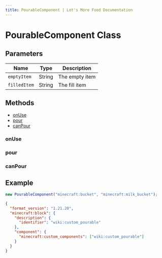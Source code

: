 ```yaml
---
title: PourableComponent | Lot's More Food Documentation
---
```


# PourableComponent Class

## Parameters

| Name         | Type   | Description    |
| ------------ | ------ | -------------- |
| `emptyItem`  | String | The empty item |
| `filledItem` | String | The fill item  |

## Methods

- [onUse](#onuse)
- [pour](#pour)
- [canPour](#canpour)

### onUse

### pour

### canPour

## Example

```js
new PourableComponent("minecraft:bucket", "minecraft:milk_bucket");
```

```json
{
  "format_version": "1.21.20",
  "minecraft:block": {
    "description": {
      "identifier": "wiki:custom_pourable"
    },
    "component": {
      "minecraft:custom_components": ["wiki:custom_pourable"]
    }
  }
}
```
